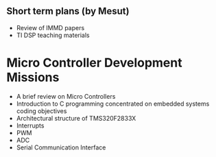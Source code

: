 ## Short term plans (by Mesut)

* Review of IMMD papers
* TI DSP teaching materials

# Micro Controller Development Missions
* A brief review on Micro Controllers
* Introduction to C programming concentrated on embedded systems coding objectives
* Architectural structure of TMS320F2833X
* Interrupts
* PWM
* ADC
* Serial Communication Interface
